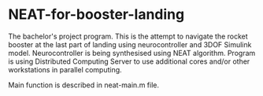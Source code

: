 # NEAT-for-booster-landing
The bachelor's project program. This is the attempt to navigate the rocket booster at the last part of landing using neurocontroller and 3DOF Simulink model. Neurocontroller is being synthesised using NEAT algorithm. Program is using Distributed Computing Server to use additional cores and/or other workstations in parallel computing.

Main function is described in neat-main.m file. 
